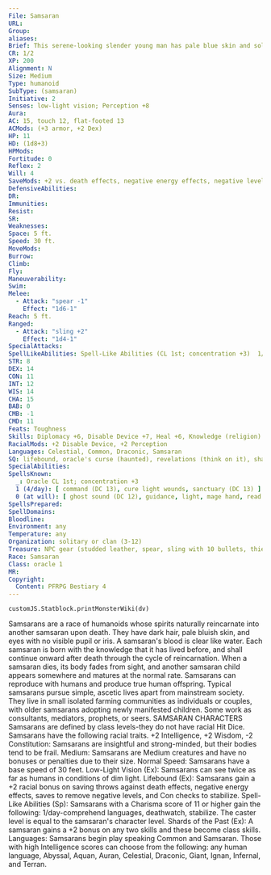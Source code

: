 ```yaml
---
File: Samsaran
URL: 
Group: 
aliases: 
Brief: This serene-looking slender young man has pale blue skin and solid black eyes, and is dressed in simple robes.
CR: 1/2
XP: 200
Alignment: N
Size: Medium
Type: humanoid
SubType: (samsaran)
Initiative: 2
Senses: low-light vision; Perception +8
Aura: 
AC: 15, touch 12, flat-footed 13
ACMods: (+3 armor, +2 Dex)
HP: 11
HD: (1d8+3)
HPMods: 
Fortitude: 0
Reflex: 2
Will: 4
SaveMods: +2 vs. death effects, negative energy effects, negative levels
DefensiveAbilities: 
DR: 
Immunities: 
Resist: 
SR: 
Weaknesses: 
Space: 5 ft.
Speed: 30 ft.
MoveMods: 
Burrow: 
Climb: 
Fly: 
Maneuverability: 
Swim: 
Melee: 
  - Attack: "spear -1"
    Effect: "1d6-1"
Reach: 5 ft.
Ranged: 
  - Attack: "sling +2"
    Effect: "1d4-1"
SpecialAttacks: 
SpellLikeAbilities: Spell-Like Abilities (CL 1st; concentration +3)  1/day-comprehend languages, deathwatch, stabilize
STR: 8
DEX: 14
CON: 11
INT: 12
WIS: 14
CHA: 15
BAB: 0
CMB: -1
CMD: 11
Feats: Toughness
Skills: Diplomacy +6, Disable Device +7, Heal +6, Knowledge (religion) +5, Perception +8, Spellcraft +5
RacialMods: +2 Disable Device, +2 Perception
Languages: Celestial, Common, Draconic, Samsaran
SQ: lifebound, oracle's curse (haunted), revelations (think on it), shards of the past (Disable Device, Perception)
SpecialAbilities: 
SpellsKnown:
  _: Oracle CL 1st; concentration +3
  1 (4/day): [ command (DC 13), cure light wounds, sanctuary (DC 13) ]
  0 (at will): [ ghost sound (DC 12), guidance, light, mage hand, read magic, resistance ]
SpellsPrepared: 
SpellDomains: 
Bloodline: 
Environment: any
Temperature: any
Organization: solitary or clan (3-12)
Treasure: NPC gear (studded leather, spear, sling with 10 bullets, thieves' tools, other treasure)
Race: Samsaran
Class: oracle 1
MR: 
Copyright:
  Content: PFRPG Bestiary 4
---
```

```dataviewjs
customJS.Statblock.printMonsterWiki(dv)
```
Samsarans are a race of humanoids whose spirits naturally reincarnate into another samsaran upon death. They have dark hair, pale bluish skin, and eyes with no visible pupil or iris. A samsaran's blood is clear like water. Each samsaran is born with the knowledge that it has lived before, and shall continue onward after death through the cycle of reincarnation. When a samsaran dies, its body fades from sight, and another samsaran child appears somewhere and matures at the normal rate. Samsarans can reproduce with humans and produce true human offspring. Typical samsarans pursue simple, ascetic lives apart from mainstream society. They live in small isolated farming communities as individuals or couples, with older samsarans adopting newly manifested children. Some work as consultants, mediators, prophets, or seers.  SAMSARAN CHARACTERS  Samsarans are defined by class levels-they do not have racial Hit Dice. Samsarans have the following racial traits.  +2 Intelligence, +2 Wisdom, -2 Constitution: Samsarans are insightful and strong-minded, but their bodies tend to be frail.  Medium: Samsarans are Medium creatures and have no bonuses or penalties due to their size.  Normal Speed: Samsarans have a base speed of 30 feet.  Low-Light Vision (Ex): Samsarans can see twice as far as humans in conditions of dim light.  Lifebound (Ex): Samsarans gain a +2 racial bonus on saving throws against death effects, negative energy effects, saves to remove negative levels, and Con checks to stabilize.  Spell-Like Abilities (Sp): Samsarans with a Charisma score of 11 or higher gain the following: 1/day-comprehend languages, deathwatch, stabilize. The caster level is equal to the samsaran's character level.  Shards of the Past (Ex): A samsaran gains a +2 bonus on any two skills and these become class skills.  Languages: Samsarans begin play speaking Common and Samsaran. Those with high Intelligence scores can choose from the following: any human language, Abyssal, Aquan, Auran, Celestial, Draconic, Giant, Ignan, Infernal, and Terran.
